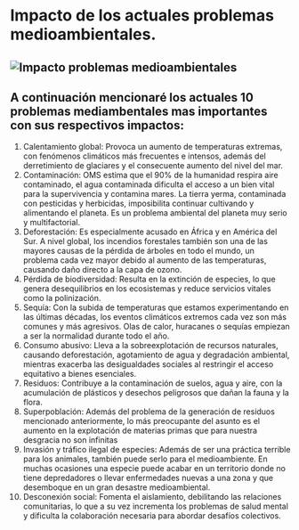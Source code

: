 # Impacto de los actuales problemas medioambientales.

![Impacto problemas medioambientales](img/Foto-Notiweb_Día-medio-ambiente.jpg)
---
## A continuación mencionaré los actuales 10 problemas mediambentales mas importantes con sus respectivos impactos:
1. Calentamiento global: Provoca un aumento de temperaturas extremas, con fenómenos climáticos más frecuentes e intensos, además del derretimiento de glaciares y el consecuente aumento del nivel del mar. 
2. Contaminación: OMS estima que el 90% de la humanidad respira aire contaminado, el agua contaminada dificulta el acceso a un bien vital para la supervivencia y contamina mares. La tierra yerma, contaminada con pesticidas y herbicidas, imposibilita continuar cultivando y alimentando el planeta. Es un problema ambiental del planeta muy serio y multifactorial.
3. Deforestación: Es especialmente acusado en África y en América del Sur.  A nivel global, los incendios forestales también son una de las mayores causas de la pérdida de árboles en todo el mundo, un problema cada vez mayor debido al aumento de las temperaturas, causando daño directo a la capa de ozono.
4. Pérdida de biodiversidad: Resulta en la extinción de especies, lo que genera desequilibrios en los ecosistemas y reduce servicios vitales como la polinización.
5. Sequía: Con la subida de temperaturas que estamos experimentando en las últimas décadas, los eventos climáticos extremos cada vez son más comunes y más agresivos. Olas de calor, huracanes o sequías empiezan a ser la normalidad durante todo el año.
6. Consumo abusivo: Lleva a la sobreexplotación de recursos naturales, causando deforestación, agotamiento de agua y degradación ambiental, mientras exacerba las desigualdades sociales al restringir el acceso equitativo a bienes esenciales. 
7. Residuos: Contribuye a la contaminación de suelos, agua y aire, con la acumulación de plásticos y desechos peligrosos que dañan la fauna y la flora.
8. Superpoblación: Además del problema de la generación de residuos mencionado anteriormente, lo más preocupante del asunto es el aumento en la explotación de materias primas que para nuestra desgracia no son infinitas
9. Invasión y tráfico ilegal de especies: Además de ser una práctica terrible para los animales, también puede serlo para el medioambiente. En muchas ocasiones una especie puede acabar en un territorio donde no tiene depredadores o llevar enfermedades nuevas a una zona y que desemboque en un gran desastre medioambiental.
10.  Desconexión social: Fomenta el aislamiento, debilitando las relaciones comunitarias, lo que a su vez incrementa los problemas de salud mental y dificulta la colaboración necesaria para abordar desafíos colectivos.

